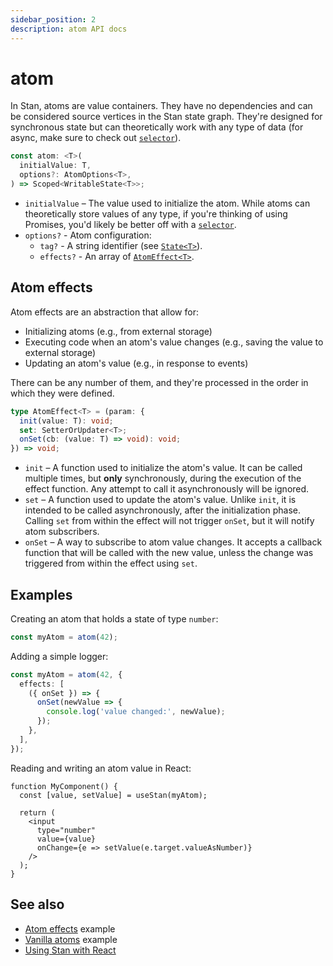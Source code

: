 ```yaml
---
sidebar_position: 2
description: atom API docs
---
```


# atom

In Stan, atoms are value containers. They have no dependencies and can be considered source vertices in the Stan state graph. They're designed for synchronous state but can theoretically work with any type of data (for async, make sure to check out [`selector`](./selector.md)).

```ts
const atom: <T>(
  initialValue: T,
  options?: AtomOptions<T>,
) => Scoped<WritableState<T>>;
```

- `initialValue` – The value used to initialize the atom. While atoms can theoretically store values of any type, if you're thinking of using Promises, you'd likely be better off with a [`selector`](./selector.md).
- `options?` - Atom configuration:
  - `tag?` - A string identifier (see [`State<T>`](./state.md#statet)).
  - `effects?` - An array of [`AtomEffect<T>`](#atom-effects).

## Atom effects

Atom effects are an abstraction that allow for:

- Initializing atoms (e.g., from external storage)
- Executing code when an atom's value changes (e.g., saving the value to external storage)
- Updating an atom's value (e.g., in response to events)

There can be any number of them, and they're processed in the order in which they were defined.

```ts
type AtomEffect<T> = (param: {
  init(value: T): void;
  set: SetterOrUpdater<T>;
  onSet(cb: (value: T) => void): void;
}) => void;
```

- `init` – A function used to initialize the atom's value. It can be called multiple times, but **only** synchronously, during the execution of the effect function. Any attempt to call it asynchronously will be ignored.
- `set` – A function used to update the atom's value. Unlike `init`, it is intended to be called asynchronously, after the initialization phase. Calling `set` from within the effect will not trigger `onSet`, but it will notify atom subscribers.
- `onSet` – A way to subscribe to atom value changes. It accepts a callback function that will be called with the new value, unless the change was triggered from within the effect using `set`.

## Examples

Creating an atom that holds a state of type `number`:

```ts
const myAtom = atom(42);
```

Adding a simple logger:

```ts
const myAtom = atom(42, {
  effects: [
    ({ onSet }) => {
      onSet(newValue => {
        console.log('value changed:', newValue);
      });
    },
  ],
});
```

Reading and writing an atom value in React:

```tsx
function MyComponent() {
  const [value, setValue] = useStan(myAtom);

  return (
    <input
      type="number"
      value={value}
      onChange={e => setValue(e.target.valueAsNumber)}
    />
  );
}
```

## See also

- [Atom effects](https://github.com/rkrupinski/stan/tree/master/packages/examples/atom-effects) example
- [Vanilla atoms](https://github.com/rkrupinski/stan/tree/master/packages/examples/vanilla) example
- [Using Stan with React](./react.md)
